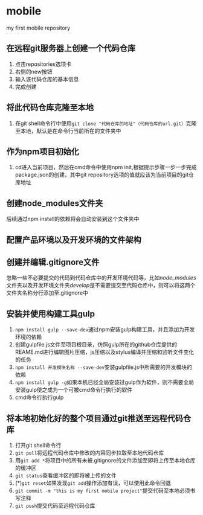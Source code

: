 # mobile
my first mobile repository
## 在远程git服务器上创建一个代码仓库
1. 点击repositories选项卡
2. 右侧的new按钮
3. 输入该代码仓库的基本信息
4. 完成创建

## 将此代码仓库克隆至本地

1. 在git shell命令行中使用`git clone "代码仓库的地址"（代码仓库的url.git）`克隆至本地，默认是在命令行当前所在的文件夹中

## 作为npm项目初始化

1. cd进入当前项目，然后在cmd命令中使用npm init,根据提示步骤一步一步完成package.json的创建，其中git repository选项的值就应该为当前项目的git仓库地址

## 创建node_modules文件夹

后续通过npm install的依赖将会自动安装到这个文件夹中

## 配置产品环境以及开发环境的文件架构



## 创建并编辑.gitignore文件

忽略一些不必要提交的代码到代码仓库中的开发环境代码等，比如*node_modules*文件夹以及开发环境文件夹*develop*是不需要提交至代码仓库中，则可以将这两个文件夹名称分行添加至.gitignore中

## 安装并使用构建工具gulp

1. `npm install gulp --save-dev`通过npm安装gulp构建工具，并且添加为开发环境的依赖
2. 创建gulpfile.js文件至项目根目录，仿照gulp所在的github仓库提供的REAME.md进行编辑图片压缩，js压缩以及stylus编译并压缩和监听文件变化的任务
3. `npm install 开发模块名称 --save-dev`安装gulpfile.js中所需要的开发模块的依赖
4. `npm install gulp -g`如果本机已经全局安装过gulp作为软件，则不需要全局安装gulp使之成为一个可被cmd命令行执行的软件
5. cmd命令行执行gulp

## 将本地初始化好的整个项目通过git推送至远程代码仓库

1. 打开git shell命令行
2. `git pull`将远程代码仓库中修改的内容同步拉取至本地代码仓库
3. 用`git add *`将项目中的所有未被.gitignore的文件添加至即将上传至本地仓库的缓冲区
4. `git status`查看缓冲区的即将被上传的文件
5. (\*)`git reset`如果发现`git add`操作添加有误，可以使用此命令回退
6. `git commit -m "this is my first mobile project"`提交代码至本地必须书写注释
6. `git push`提交代码至远程代码仓库
